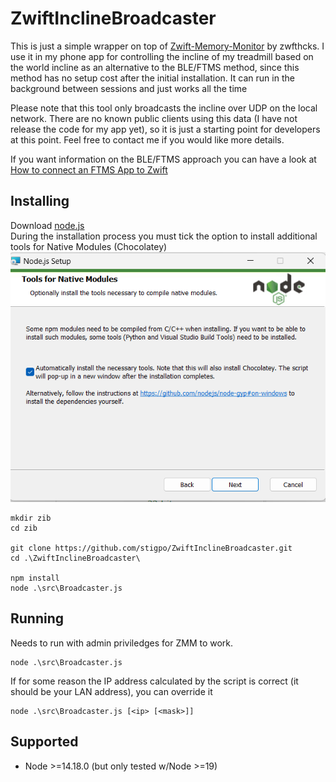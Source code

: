 # ZwiftInclineBroadcaster

This is just a simple wrapper on top of [Zwift-Memory-Monitor](https://github.com/zwfthcks/zwift-memory-monitor) by zwfthcks. I use it in my phone app for controlling the incline of my treadmill based on the world incline as an alternative to the BLE/FTMS method, since this method has no setup cost after the initial installation. It can run in the background between sessions and just works all the time

Please note that this tool only broadcasts the incline over UDP on the local network. There are no known public clients using this data (I have not release the code for my app yet), so it is just a starting point for developers at this point. Feel free to contact me if you would like more details.

If you want information on the BLE/FTMS approach you can have a look at [How to connect an FTMS App to Zwift](https://1drv.ms/w/s!An3xkqoDsGqcp8Z0xYOxR-Rdak3UvA?e=o4Get4)

## Installing

Download [node.js](https://nodejs.org/en/download/current/)\
During the installation process you must tick the option to install additional tools for Native Modules (Chocolatey)\
![Image of Tools for Native Modules installer page](/images/NodeInstallNativeTools.png)

```
mkdir zib
cd zib

git clone https://github.com/stigpo/ZwiftInclineBroadcaster.git
cd .\ZwiftInclineBroadcaster\

npm install
node .\src\Broadcaster.js

```

## Running

Needs to run with admin priviledges for ZMM to work.
```
node .\src\Broadcaster.js
```

If for some reason the IP address calculated by the script is correct (it should be your LAN address), you can override it
```
node .\src\Broadcaster.js [<ip> [<mask>]]
```

## Supported

- Node >=14.18.0 (but only tested w/Node >=19)
